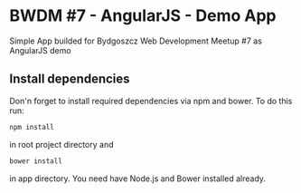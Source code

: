 BWDM #7 - AngularJS - Demo App
====================

Simple App builded for Bydgoszcz Web Development Meetup #7 as AngularJS demo

Install dependencies
-----------

Don'n forget to install required dependencies via npm and bower. To do this run:

```sh
npm install
```

in root project directory and

```sh
bower install
```

in app directory. You need have Node.js and Bower installed already.
